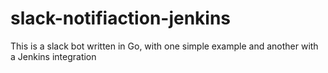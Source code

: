 # slack-notifiaction-jenkins

This is a slack bot written in Go, with one simple example and another with a Jenkins integration
